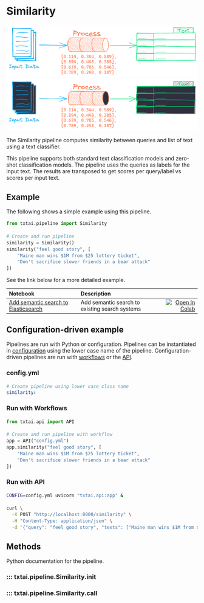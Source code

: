 # Similarity

![pipeline](../../images/pipeline.png#only-light)
![pipeline](../../images/pipeline-dark.png#only-dark)

The Similarity pipeline computes similarity between queries and list of text using a text classifier.

This pipeline supports both standard text classification models and zero-shot classification models. The pipeline uses the queries as labels for the input text. The results are transposed to get scores per query/label vs scores per input text. 

## Example

The following shows a simple example using this pipeline.

```python
from txtai.pipeline import Similarity

# Create and run pipeline
similarity = Similarity()
similarity("feel good story", [
    "Maine man wins $1M from $25 lottery ticket", 
    "Don't sacrifice slower friends in a bear attack"
])
```

See the link below for a more detailed example.

| Notebook  | Description  |       |
|:----------|:-------------|------:|
| [Add semantic search to Elasticsearch](https://github.com/neuml/txtai/blob/master/examples/04_Add_semantic_search_to_Elasticsearch.ipynb)  | Add semantic search to existing search systems | [![Open In Colab](https://colab.research.google.com/assets/colab-badge.svg)](https://colab.research.google.com/github/neuml/txtai/blob/master/examples/04_Add_semantic_search_to_Elasticsearch.ipynb) |

## Configuration-driven example

Pipelines are run with Python or configuration. Pipelines can be instantiated in [configuration](../../../api/configuration/#pipeline) using the lower case name of the pipeline. Configuration-driven pipelines are run with [workflows](../../../workflow/#configuration-driven-example) or the [API](../../../api#local-instance).

### config.yml
```yaml
# Create pipeline using lower case class name
similarity:
```

### Run with Workflows

```python
from txtai.api import API

# Create and run pipeline with workflow
app = API("config.yml")
app.similarity("feel good story", [
    "Maine man wins $1M from $25 lottery ticket", 
    "Don't sacrifice slower friends in a bear attack"
])
```

### Run with API

```bash
CONFIG=config.yml uvicorn "txtai.api:app" &

curl \
  -X POST "http://localhost:8000/similarity" \
  -H "Content-Type: application/json" \
  -d '{"query": "feel good story", "texts": ["Maine man wins $1M from $25 lottery ticket", "Dont sacrifice slower friends in a bear attack"]}'
```

## Methods

Python documentation for the pipeline.

### ::: txtai.pipeline.Similarity.__init__
### ::: txtai.pipeline.Similarity.__call__
